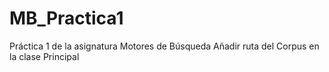 # MB_Practica1
Práctica 1 de la asignatura Motores de Búsqueda
Añadir ruta del Corpus en la clase Principal
